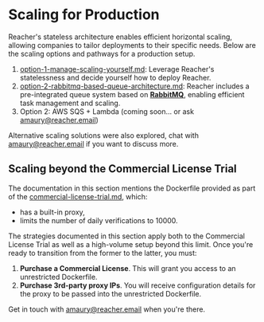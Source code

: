 # Scaling for Production

Reacher's stateless architecture enables efficient horizontal scaling, allowing companies to tailor deployments to their specific needs. Below are the scaling options and pathways for a production setup.

1. [option-1-manage-scaling-yourself.md](option-1-manage-scaling-yourself.md "mention"): Leverage Reacher's statelessness and decide yourself how to deploy Reacher.
2. [option-2-rabbitmq-based-queue-architecture.md](option-2-rabbitmq-based-queue-architecture.md "mention"): Reacher includes a pre-integrated queue system based on [**RabbitMQ**](https://rabbitmq.com), enabling efficient task management and scaling.
3. Option 2: AWS SQS + Lambda (coming soon... or ask [amaury@reacher.email](https://app.gitbook.com/u/F1LnsqPFtfUEGlcILLswbbp5cgk2 "mention"))

Alternative scaling solutions were also explored, chat with [amaury@reacher.email](https://app.gitbook.com/u/F1LnsqPFtfUEGlcILLswbbp5cgk2 "mention") if you want to discuss more.

## Scaling beyond the Commercial License Trial

The documentation in this section mentions the Dockerfile provided as part of the [commercial-license-trial.md](../licensing/commercial-license-trial.md "mention"), which:

* has a built-in proxy,
* &#x20;limits the number of daily verifications to 10000.

The strategies documented in this section apply both to the Commercial License Trial as well as a high-volume setup beyond this limit.  Once you're ready to transition from the former to the latter, you must:

1. **Purchase a Commercial License**. This will grant you access to an unrestricted Dockerfile.
2. **Purchase 3rd-party proxy IPs**. You will receive configuration details for the proxy to be passed into the unrestricted Dockerfile.

Get in touch with [amaury@reacher.email](https://app.gitbook.com/u/F1LnsqPFtfUEGlcILLswbbp5cgk2 "mention") when you're there.

